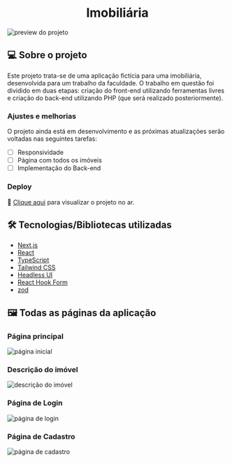 <h1 align="center">Imobiliária</h1>

<img src="https://user-images.githubusercontent.com/98369541/229203429-6c4d4c9f-12aa-4edd-89dc-83b2d7bee587.png" alt="preview do projeto">

## 💻 Sobre o projeto

Este projeto trata-se de uma aplicação fictícia para uma imobiliária, desenvolvida para um trabalho da faculdade. O trabalho em questão foi dividido em duas etapas: 
criação do front-end utilizando ferramentas livres e criação do back-end utilizando PHP (que será realizado posteriormente).

### Ajustes e melhorias

O projeto ainda está em desenvolvimento e as próximas atualizações serão voltadas nas seguintes tarefas:

- [ ] Responsividade
- [ ] Página com todos os imóveis
- [ ] Implementação do Back-end

### Deploy
🔗 [Clique aqui](https://real-estate-two.vercel.app/) para visualizar o projeto no ar.

## 🛠️ Tecnologias/Bibliotecas utilizadas

- [Next.js](https://nextjs.org/)
- [React](https://pt-br.reactjs.org/)
- [TypeScript](https://www.typescriptlang.org/)
- [Tailwind CSS](https://styled-components.com/)
- [Headless UI](https://headlessui.com/)
- [React Hook Form](https://react-hook-form.com/)
- [zod](https://zod.dev/)

## 🖼️ Todas as páginas da aplicação

### Página principal
<img src="https://user-images.githubusercontent.com/98369541/229205390-a7fbd743-6673-490b-b078-cca19cb21320.png" alt="página inicial">

### Descrição do imóvel
<img src="https://user-images.githubusercontent.com/98369541/229205864-54fd4123-04f2-47b9-81c2-3c6a76c1ffbd.png" alt="descrição do imóvel">

### Página de Login
<img src="https://user-images.githubusercontent.com/98369541/229207095-4f80d3a9-a8cd-4c42-9783-ad716290fc17.png" alt="página de login">

### Página de Cadastro
<img src="https://user-images.githubusercontent.com/98369541/229207172-29ca945e-fde7-4d06-8b2b-3feff344ebc6.png" alt="página de cadastro">


